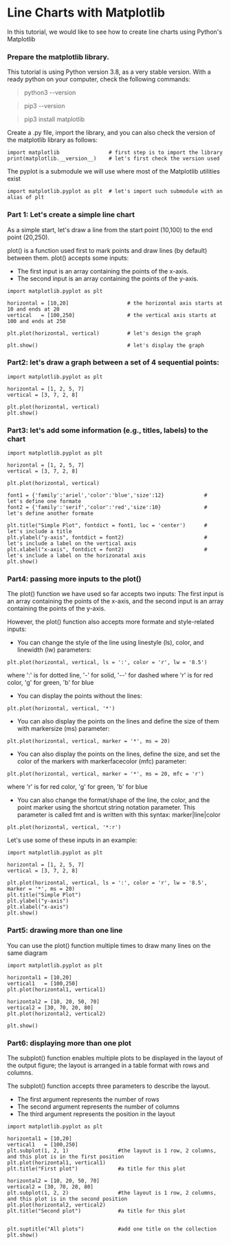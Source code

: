 # Line Charts with Matplotlib
In this tutorial, we would like to see how to create line charts using Python's Matplotlib



### Prepare the matplotlib library.

This tutorial is using Python version 3.8, as a very stable version. With a ready python on your computer, check the following commands:

> python3 --version

> pip3 --version

> pip3 install matplotlib


Create a .py file, import the library, and you can also check the version of the matplotlib library as follows:
```
import matplotlib                # first step is to import the library
print(matplotlib.__version__)    # let's first check the version used
```

The pyplot is a submodule we will use where most of the Matplotlib utilities exist

```
import matplotlib.pyplot as plt  # let's import such submodule with an alias of plt
```



### Part 1: Let's create a simple line chart

As a simple start, let's draw a line from the start point (10,100) to the end point (20,250).

plot() is a function used first to mark points and draw lines (by default) between them. plot() accepts some inputs:
+ The first input is an array containing the points of the x-axis.
+ The second input is an array containing the points of the y-axis.

```
import matplotlib.pyplot as plt  

horizontal = [10,20]                   # the horizontal axis starts at 10 and ends at 20
vertical   = [100,250]                 # the vertical axis starts at 100 and ends at 250

plt.plot(horizontal, vertical)         # let's design the graph

plt.show()                             # let's display the graph
```




### Part2: let's draw a graph between a set of 4 sequential points:


```
import matplotlib.pyplot as plt

horizontal = [1, 2, 5, 7]
vertical = [3, 7, 2, 8]
  
plt.plot(horizontal, vertical) 
plt.show()                  
```



### Part3: let's add some information (e.g., titles, labels) to the chart

```
import matplotlib.pyplot as plt  

horizontal = [1, 2, 5, 7]
vertical = [3, 7, 2, 8]

plt.plot(horizontal, vertical)   

font1 = {'family':'ariel','color':'blue','size':12}             # let's define one formate
font2 = {'family':'serif','color':'red','size':10}              # let's define another formate

plt.title("Simple Plot", fontdict = font1, loc = 'center')      # let's include a title
plt.ylabel("y-axis", fontdict = font2)                          # let's include a label on the vertical axis
plt.xlabel("x-axis", fontdict = font2)                          # let's include a label on the horizonatal axis
plt.show()                                                      
```


### Part4: passing more inputs to the plot()

The plot() function we have used so far accepts two inputs: The first input is an array containing the points of the x-axis, and the second input is an array containing the points of the y-axis.


However, the plot() function also accepts more formate and style-related inputs:

* You can change the style of the line using linestyle (ls), color, and linewidth (lw) parameters:
```
plt.plot(horizontal, vertical, ls = ':', color = 'r', lw = '8.5')  
```
where ':' is for dotted line, '-' for solid, '--' for dashed
where 'r' is for red color, 'g' for green, 'b' for blue


* You can display the points without the lines:
```
plt.plot(horizontal, vertical, '*')  
```

* You can also display the points on the lines and define the size of them with markersize (ms) parameter:
```
plt.plot(horizontal, vertical, marker = '*', ms = 20)  
```

* You can also display the points on the lines, define the size, and set the color of the markers with markerfacecolor (mfc) parameter:
```        
plt.plot(horizontal, vertical, marker = '*', ms = 20, mfc = 'r')              
```
where 'r' is for red color, 'g' for green, 'b' for blue

   
* You can also change the format/shape of the line, the color, and the point marker using the shortcut string notation parameter. This parameter is called fmt and is written with this syntax: marker|line|color
```
plt.plot(horizontal, vertical, '*:r') 
```


Let's use some of these inputs in an example:

```
import matplotlib.pyplot as plt

horizontal = [1, 2, 5, 7]
vertical = [3, 7, 2, 8]

plt.plot(horizontal, vertical, ls = ':', color = 'r', lw = '8.5', marker = '*', ms = 20)  
plt.title("Simple Plot")    
plt.ylabel("y-axis")        
plt.xlabel("x-axis")        
plt.show()    
```


### Part5: drawing more than one line

You can use the plot() function multiple times to draw many lines on the same diagram

```
import matplotlib.pyplot as plt

horizontal1 = [10,20]      
vertical1   = [100,250]    
plt.plot(horizontal1, vertical1) 

horizontal2 = [10, 20, 50, 70]
vertical2 = [30, 70, 20, 80]
plt.plot(horizontal2, vertical2) 

plt.show()

```


### Part6: displaying more than one plot

The subplot() function enables multiple plots to be displayed in the layout of the output figure; the layout is arranged in a table format with rows and columns.

The subplot() function accepts three parameters to describe the layout.
+ The first argument represents the number of rows
+ The second argument represents the number of columns
+ The third argument represents the position in the layout


```
import matplotlib.pyplot as plt

horizontal1 = [10,20]      
vertical1   = [100,250]    
plt.subplot(1, 2, 1)                #the layout is 1 row, 2 columns, and this plot is in the first position
plt.plot(horizontal1, vertical1)
plt.title("First plot")             #a title for this plot

horizontal2 = [10, 20, 50, 70]
vertical2 = [30, 70, 20, 80]
plt.subplot(1, 2, 2)                #the layout is 1 row, 2 columns, and this plot is in the second position
plt.plot(horizontal2, vertical2) 
plt.title("Second plot")            #a title for this plot


plt.suptitle("All plots")           #add one title on the collection
plt.show()
```
